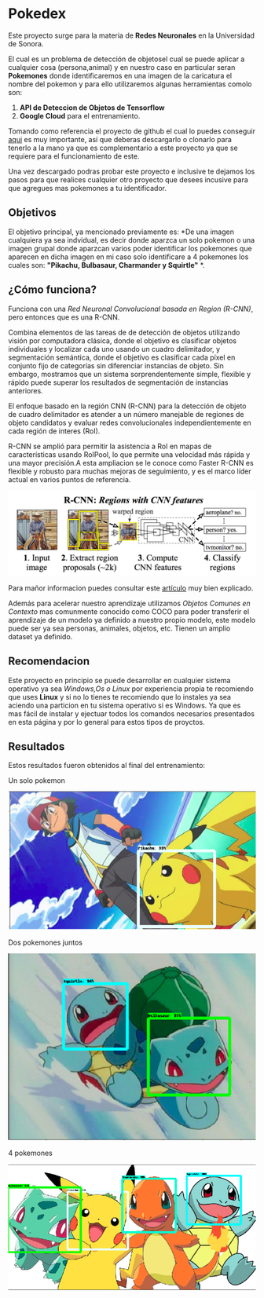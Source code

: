 # Pokedex 
Este proyecto surge para la materia de **Redes Neuronales** en la Universidad de Sonora.

El cual es un problema de detección de objetosel cual se puede aplicar a cualquier cosa (persona,animal) y
en nuestro caso en particular seran **Pokemones** donde identificaremos en una imagen de la caricatura
el nombre del pokemon y para ello utilizaremos algunas herramientas
comolo son: 
1. **API de Deteccion de Objetos de Tensorflow**
2. **Google Cloud** para el entrenamiento.

Tomando como referencia el proyecto de github el cual lo puedes conseguir [aqui](https://github.com/tensorflow/models)
es muy importante, así que deberas descargarlo o clonarlo para tenerlo a la mano ya que es complementario a este
proyecto ya que se requiere para el funcionamiento de este.

Una vez descargado podras probar este proyecto e inclusive te dejamos los pasos para que realices cualquier
otro proyecto que desees incusive para que agregues mas pokemones a tu identificador.


## Objetivos

El objetivo principal, ya mencionado previamente es: *De una imagen cualquiera ya sea indvidual, 
es decir donde aparzca un solo pokemon o una imagen grupal donde 
aparzcan varios poder identificar los pokemones que aparecen en dicha imagen en mi caso solo identificare a 4
pokemones los cuales son: **"Pikachu, Bulbasaur, Charmander y Squirtle"** *.

## ¿Cómo funciona? 
Funciona con una *Red Neuronal Convolucional basada en Region (R-CNN)*, pero entonces que es una R-CNN.

Combina elementos de las tareas de de detección de objetos utilizando visión por computadora clásica, 
donde el objetivo es clasificar objetos individuales y localizar cada uno usando un cuadro delimitador, 
y segmentación semántica, donde el objetivo es clasificar cada píxel en conjunto fijo de categorías 
sin diferenciar instancias de objeto.
Sin embargo, mostramos que un sistema sorprendentemente simple, flexible y rápido puede superar los 
resultados de segmentación de instancias anteriores.

El enfoque basado en la región CNN (R-CNN) para la detección de objeto de cuadro delimitador es 
atender a un número manejable de regiones de objeto candidatos y evaluar redes convolucionales 
independientemente en cada región de interes (RoI).

R-CNN se amplió para permitir la asistencia a RoI en mapas de características usando RoIPool, 
lo que permite una velocidad más rápida y una mayor precisión.A esta ampliacion
se le conoce como Faster R-CNN  es flexible y robusto para muchas mejoras de seguimiento, 
y es el marco líder actual en varios puntos de referencia.

![](imagenes/ej.png)

Para mañor informacion puedes consultar este [artículo](https://arxiv.org/pdf/1703.06870.pdf) muy bien explicado.

Además para acelerar nuestro aprendizaje utilizamos *Objetos Comunes en Contexto* mas comunmente conocido como COCO
para poder transferir el aprendizaje de un modelo ya definido a nuestro propio modelo, este modelo puede
ser ya sea personas, animales, objetos, etc. 
Tienen un amplio dataset ya definido.

## Recomendacion

Este proyecto en principio se puede desarrollar en cualquier sistema operativo ya sea *Windows,Os o Linux* por
experiencia propia te recomiendo que uses **Linux** y si no lo tienes te recomiendo que lo instales ya sea aciendo una
particion en tu sistema operativo si es Windows. Ya que es mas fácil de instalar y ejectuar todos los 
comandos necesarios presentados en esta página y por lo general para estos tipos de proyctos.

## Resultados

Estos resultados fueron obtenidos al final del entrenamiento:

Un solo pokemon

![](imagenes/r3.png)

Dos pokemones juntos

![](imagenes/r1.png)

4 pokemones

![](imagenes/r2.png)



